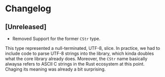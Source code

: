 # Changelog

## [Unreleased]

- Removed Support for the former `CStr` type.

This type represented a null-terminated, UTF-8, slice. In practice, we had to include code to parse
UTF-8 strings into the library, which kinda doubles what the core library already does. Moreover,
the `CStr` name basically alwaysa refers to ASCII C strings in the Rust ecosystem at this point.
Chaging its meaning was already a bit surprising.
